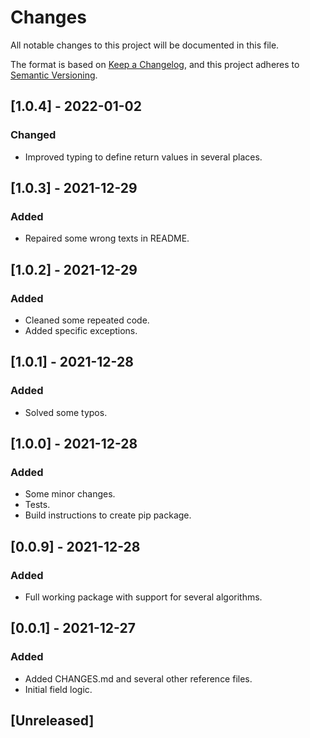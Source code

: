 # Changes
All notable changes to this project will be documented in this file.

The format is based on [Keep a Changelog](https://keepachangelog.com/en/1.0.0/),
and this project adheres to [Semantic Versioning](https://semver.org/spec/v2.0.0.html).

## [1.0.4] - 2022-01-02
### Changed
- Improved typing to define return values in several places.

## [1.0.3] - 2021-12-29
### Added
- Repaired some wrong texts in README.

## [1.0.2] - 2021-12-29
### Added
- Cleaned some repeated code.
- Added specific exceptions.

## [1.0.1] - 2021-12-28
### Added
- Solved some typos.

## [1.0.0] - 2021-12-28
### Added
- Some minor changes.
- Tests.
- Build instructions to create pip package.

## [0.0.9] - 2021-12-28
### Added
- Full working package with support for several algorithms.

## [0.0.1] - 2021-12-27
### Added
- Added CHANGES.md and several other reference files.
- Initial field logic.

## [Unreleased]
